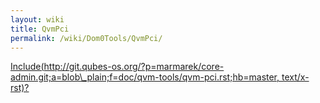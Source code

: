 ```yaml
---
layout: wiki
title: QvmPci
permalink: /wiki/Dom0Tools/QvmPci/
---
```


[Include(http://git.qubes-os.org/?p=marmarek/core-admin.git;a=blob\_plain;f=doc/qvm-tools/qvm-pci.rst;hb=master, text/x-rst)?](/wiki/Dom0Tools/Include(http%3A/git.qubes-os.org?p=marmarek/core-admin.git;a=blob_plain;f=doc/qvm-tools/qvm-pci.rst;hb=master,%20text/x-rst))
